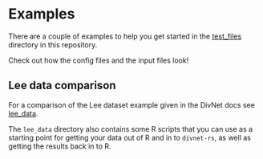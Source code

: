# Examples

There are a couple of examples to help you get started in the [test_files](https://github.com/mooreryan/divnet-rs/tree/master/test_files) directory in this repository.

Check out how the config files and the input files look!

## Lee data comparison

For a comparison of the Lee dataset example given in the DivNet docs see [lee_data](./lee_data/README.md).

The `lee_data` directory also contains some R scripts that you can use as a starting point for getting your data out of R and in to `divnet-rs`, as well as getting the results back in to R.